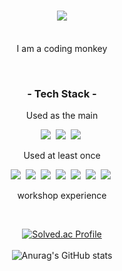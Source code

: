 <h1 align="center">
  <img src ="https://capsule-render.vercel.app/api?type=soft&color=gradient&height=380&section=header&text=Welcome!&desc=Nuloi%27s%20Github%20Profile&fontSize=90"/>
</h1>

<p align="center"><br>
  I am a coding monkey<br>
</p><br>

<h3 align="center">- Tech Stack -</h3>
<p align="center"> Used as the main</p>
<p align = "center">
  <img src="https://img.shields.io/badge/C-A8B9CC?style=flat-square&logo=C&logoColor=white"/>&nbsp
  <img src="https://img.shields.io/badge/Python-3776AB?style=flat-square&logo=Python&logoColor=white"/>&nbsp;
  <img src="https://img.shields.io/badge/Unity-000000?style=flat-square&logo=Unity&logoColor=white"/>&nbsp;
</p>
<p align="center"> Used at least once</p>
  <p align ="center">
  <img src ="https://img.shields.io/badge/PhotoShop-31A8FF?style=flat-square&logo=AdobePhotoshop&logoColor=white"/>&nbsp;
  <img src ="https://img.shields.io/badge/Premiere%20Pro-9933FF?style=flat-square&logo=AdobePremierePro&logoColor=white"/>&nbsp;
  <img src ="https://img.shields.io/badge/Linux-FCC624?style=flat-square&logo=Linux&logoColor=white"/>&nbsp;
  <img src="https://img.shields.io/badge/HTML5-E34F26?style=flat-square&logo=HTML5&logoColor=white"/>&nbsp;
  <img src="https://img.shields.io/badge/C Sharp-239120?style=flat-square&logo=C Sharp&logoColor=white"/>&nbsp;
  <img src="https://img.shields.io/badge/css3-1572B6?style=flat-square&logo=css3&logoColor=white"/>&nbsp;
  <img src="https://img.shields.io/badge/javascript-F7DF1E?style=flat-square&logo=javascript&logoColor=white"/>&nbsp;
</p>
<p align="center"> workshop experience</p>
  <p align ="center">
<br>
<div align = center>

[![Solved.ac Profile](http://mazassumnida.wtf/api/v2/generate_badge?boj=ekgus0813)](https://solved.ac/profile/ekgus0813) <br><br>
![Anurag's GitHub stats](https://github-readme-stats.vercel.app/api?username=Nuloi&show_icons=true&theme=default_repocard)

</div>
<br>
